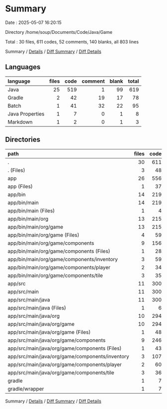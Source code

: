 # Summary

Date : 2025-05-07 16:20:15

Directory /home/soup/Documents/Code/Java/Game

Total : 30 files,  611 codes, 52 comments, 140 blanks, all 803 lines

Summary / [Details](details.md) / [Diff Summary](diff.md) / [Diff Details](diff-details.md)

## Languages
| language | files | code | comment | blank | total |
| :--- | ---: | ---: | ---: | ---: | ---: |
| Java | 25 | 519 | 1 | 99 | 619 |
| Gradle | 2 | 42 | 19 | 17 | 78 |
| Batch | 1 | 41 | 32 | 22 | 95 |
| Java Properties | 1 | 7 | 0 | 1 | 8 |
| Markdown | 1 | 2 | 0 | 1 | 3 |

## Directories
| path | files | code | comment | blank | total |
| :--- | ---: | ---: | ---: | ---: | ---: |
| . | 30 | 611 | 52 | 140 | 803 |
| . (Files) | 3 | 48 | 39 | 26 | 113 |
| app | 26 | 556 | 13 | 113 | 682 |
| app (Files) | 1 | 37 | 12 | 14 | 63 |
| app/bin | 14 | 219 | 0 | 2 | 221 |
| app/bin/main | 14 | 219 | 0 | 2 | 221 |
| app/bin/main (Files) | 1 | 4 | 0 | 0 | 4 |
| app/bin/main/org | 13 | 215 | 0 | 2 | 217 |
| app/bin/main/org/game | 13 | 215 | 0 | 2 | 217 |
| app/bin/main/org/game (Files) | 4 | 59 | 0 | 0 | 59 |
| app/bin/main/org/game/components | 9 | 156 | 0 | 2 | 158 |
| app/bin/main/org/game/components (Files) | 1 | 28 | 0 | 0 | 28 |
| app/bin/main/org/game/components/inventory | 3 | 59 | 0 | 1 | 60 |
| app/bin/main/org/game/components/player | 2 | 34 | 0 | 0 | 34 |
| app/bin/main/org/game/components/tile | 3 | 35 | 0 | 1 | 36 |
| app/src | 11 | 300 | 1 | 97 | 398 |
| app/src/main | 11 | 300 | 1 | 97 | 398 |
| app/src/main/java | 11 | 300 | 1 | 97 | 398 |
| app/src/main/java (Files) | 1 | 6 | 0 | 2 | 8 |
| app/src/main/java/org | 10 | 294 | 1 | 95 | 390 |
| app/src/main/java/org/game | 10 | 294 | 1 | 95 | 390 |
| app/src/main/java/org/game (Files) | 1 | 48 | 0 | 28 | 76 |
| app/src/main/java/org/game/components | 9 | 246 | 1 | 67 | 314 |
| app/src/main/java/org/game/components (Files) | 1 | 43 | 0 | 13 | 56 |
| app/src/main/java/org/game/components/inventory | 3 | 107 | 1 | 25 | 133 |
| app/src/main/java/org/game/components/player | 2 | 60 | 0 | 16 | 76 |
| app/src/main/java/org/game/components/tile | 3 | 36 | 0 | 13 | 49 |
| gradle | 1 | 7 | 0 | 1 | 8 |
| gradle/wrapper | 1 | 7 | 0 | 1 | 8 |

Summary / [Details](details.md) / [Diff Summary](diff.md) / [Diff Details](diff-details.md)